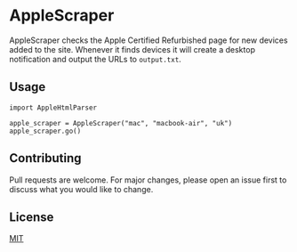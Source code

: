 # AppleScraper

AppleScraper checks the Apple Certified Refurbished page for new devices added to the site. Whenever it finds devices
it will create a desktop notification and output the URLs to `output.txt`.

## Usage

```python3
import AppleHtmlParser

apple_scraper = AppleScraper("mac", "macbook-air", "uk")
apple_scraper.go()
```

## Contributing

Pull requests are welcome. For major changes, please open an issue first
to discuss what you would like to change.

## License

[MIT](https://choosealicense.com/licenses/mit/)

